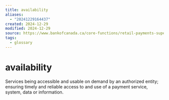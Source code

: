 ```yaml
---
title: availability
aliases:
  - "20241229164437"
created: 2024-12-29
modified: 2024-12-29
source: https://www.bankofcanada.ca/core-functions/retail-payments-supervision/retail-payments-supervision-glossary/
tags:
  - glossary
---
```

# availability

Services being accessible and usable on demand by an authorized entity; ensuring timely and reliable access to and use of a payment service, system, data or information.
